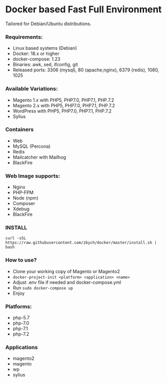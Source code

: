 # Docker based Fast Full Environment #
Tailored for Debian/Ubuntu distributions.

### Requirements:
* Linux based systems (Debian)
* Docker: 18.x or higher
* docker-compose: 1.23
* Binaries: awk, sed, ifconfig, git
* Released ports: 3306 (mysql), 80 (apache,nginx), 6379 (redis), 1080, 1025

### Available Variations:
 - Magento 1.x with PHP5, PHP7.0, PHP7.1, PHP.7.2
 - Magento 2.x with PHP5, PHP7.0, PHP7.1, PHP.7.2
 - WordPress with PHP5, PHP7.0, PHP7.1, PHP.7.2
 - Sylius
 
### Containers
 - Web
 - MySQL (Percona)
 - Redis
 - Mailcatcher with Mailhog
 - BlackFire

### Web Image supports:
 - Nginx
 - PHP-FPM
 - Node (npm)
 - Composer
 - Xdebug
 - BlackFire

### INSTALL
`curl -sSL https://raw.githubusercontent.com/zbych/docker/master/install.sh | bash`

### How to use?
 - Clone your working copy of Magento or Magento2
 - `docker-project-init <platform> <application> <name>` 
 - Adjust .env file if needed and docker-compose.yml
 - Run `sudo docker-compose up`
 - Enjoy
 
### Platforms:
 - php-5.7
 - php-7.0
 - php-7.1
 - php-7.2
 
### Applications
 - magento2
 - magento
 - wp
 - sylius
